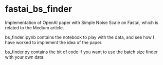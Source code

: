 # fastai_bs_finder
Implementation of OpenAI paper with Simple Noise Scale on Fastai, which is related to the Medium article.

bs_finder.ipynb contains the notebook to play with the data, and see how I have worked to implement the idea of the paper.

bs_finder.py contains the bit of code if you want to use the batch size finder with your own data.
